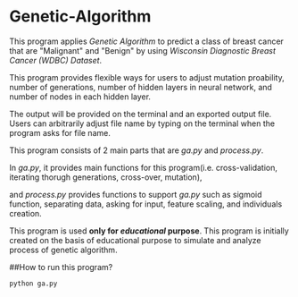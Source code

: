 # Genetic-Algorithm
  This program applies *Genetic Algorithm* to predict a class of breast cancer that are "Malignant" and "Benign" by using *Wisconsin Diagnostic Breast Cancer (WDBC) Dataset*. 
  
  This program provides flexible ways for users to adjust mutation proability, number of generations, number of hidden layers in neural network, and number of nodes in each hidden layer. 
  
  The output will be provided on the terminal and an exported output file. Users can arbitrarily adjust file name by typing on the terminal when the program asks for file name. 
  
  This program consists of 2 main parts that are *ga.py* and *process.py*.
  
  In *ga.py*, it provides main functions for this program(i.e. cross-validation, iterating thorugh generations, cross-over, mutation), 
  
  and *process.py* provides functions to support *ga.py* such as sigmoid function, separating data, asking for input, feature scaling, and individuals creation. 
  
  This program is used **only for _educational_ purpose**. This program is initially created on the basis of educational purpose to simulate and analyze process of genetic algorithm. 
  
 ##How to run this program?
  ```
  python ga.py
  ```
 
  
